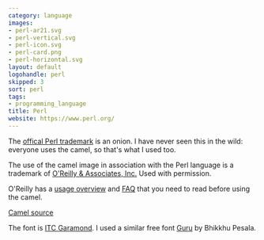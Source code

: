 ```yaml
---
category: language
images:
- perl-ar21.svg
- perl-vertical.svg
- perl-icon.svg
- perl-card.png
- perl-horizontal.svg
layout: default
logohandle: perl
skipped: 3
sort: perl
tags:
- programming_language
title: Perl
website: https://www.perl.org/
---
```


The [offical Perl trademark](http://www.perlfoundation.org/perl_trademark) is an onion.  I have never seen this in the wild: everyone uses the camel, so that's what I used too.

The use of the camel image in association with the Perl language is a trademark of [O'Reilly & Associates, Inc.](http://www.oreilly.com/) Used with permission.

O'Reilly has a [usage overview](http://onlamp.com/pub/a/oreilly/perl/usage/) and [FAQ](http://www.oreillynet.com/lpt/a/3157) that you need to read before using the camel.

[Camel source](https://github.com/dnmfarrell/Perl-Icons)

The font is [ITC Garamond](http://www.myfonts.com/fonts/itc/garamond/lit/?refby=vectorlogozone).  I used a similar free font [Guru](http://www.softerviews.org/Fonts.html) by Bhikkhu Pesala.
